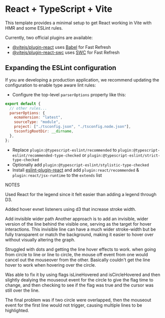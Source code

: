 # React + TypeScript + Vite

This template provides a minimal setup to get React working in Vite with HMR and some ESLint rules.

Currently, two official plugins are available:

- [@vitejs/plugin-react](https://github.com/vitejs/vite-plugin-react/blob/main/packages/plugin-react/README.md) uses [Babel](https://babeljs.io/) for Fast Refresh
- [@vitejs/plugin-react-swc](https://github.com/vitejs/vite-plugin-react-swc) uses [SWC](https://swc.rs/) for Fast Refresh

## Expanding the ESLint configuration

If you are developing a production application, we recommend updating the configuration to enable type aware lint rules:

- Configure the top-level `parserOptions` property like this:

```js
export default {
  // other rules...
  parserOptions: {
    ecmaVersion: "latest",
    sourceType: "module",
    project: ["./tsconfig.json", "./tsconfig.node.json"],
    tsconfigRootDir: __dirname,
  },
};
```

- Replace `plugin:@typescript-eslint/recommended` to `plugin:@typescript-eslint/recommended-type-checked` or `plugin:@typescript-eslint/strict-type-checked`
- Optionally add `plugin:@typescript-eslint/stylistic-type-checked`
- Install [eslint-plugin-react](https://github.com/jsx-eslint/eslint-plugin-react) and add `plugin:react/recommended` & `plugin:react/jsx-runtime` to the `extends` list

NOTES

Used React for the legend since it felt easier than adding a legend through D3.

Added hover evnet listeners using d3 that increase stroke width.

Add invisible wider path
Another approach is to add an invisible, wider version of the line behind the visible one, serving as the target for hover interactions. This invisible line can have a much wider stroke-width but be fully transparent or match the background, making it easier to hover over without visually altering the graph.

Struggled with dots and getting the line hover effects to work. when going from circle to line or line to circle, the mouse off event from one would cancel out the mouseover from the other. Basically couldn't get the line hover to work when hovering over the circle.

Was able to fix it by using flags isLineHovered and isCircleHovered and then slightly dealying the mouseout event for the circle to give the flag time to change, and then checking to see if the flag was true and the cursor was still over the line.

The final problem was if two circle were overlapped, then the mouseout event for the first line would not trigger, causing multiple lines to be highlighted.
